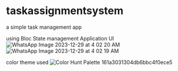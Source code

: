 # taskassignmentsystem
 a simple task management app

 using Bloc State management
 Application UI
 ![WhatsApp Image 2023-12-29 at 4 02 20 AM](https://github.com/jishnumadhavan/taskassignmentsystem/assets/87230759/cc21c96a-b97b-4b99-9a5d-ed8626485718)
![WhatsApp Image 2023-12-29 at 4 02 19 AM](https://github.com/jishnumadhavan/taskassignmentsystem/assets/87230759/6c3f30de-7d63-426b-b90f-119a713e02eb)


 color theme used 
![Color Hunt Palette 161a3031304db6bbc4f0ece5](https://github.com/jishnumadhavan/taskassignmentsystem/assets/87230759/ade047e7-d4cc-4b71-b0cf-05d7a6f16083)










